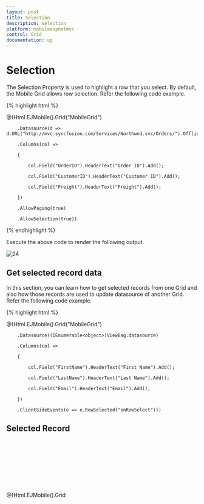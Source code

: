 ```yaml
---
layout: post
title: Selection
description: selection
platform: mobileaspnetmvc
control: Grid
documentation: ug
---
```


# Selection

The Selection Property is used to highlight a row that you select. By default, the Mobile Grid allows row selection. Refer the following code example.

{% highlight html %}

@(Html.EJMobile().Grid<object>("MobileGrid")

        .Datasource(d => d.URL("http://mvc.syncfusion.com/Services/Northwnd.svc/Orders/").Offline(true))

        .Columns(col =>

        {

            col.Field("OrderID").HeaderText("Order ID").Add();

            col.Field("CustomerID").HeaderText("Customer ID").Add();

            col.Field("Freight").HeaderText("Freight").Add();

        })

        .AllowPaging(true)

        .AllowSelection(true))


{% endhighlight %}


Execute the above code to render the following output.


![24](Selection_images/Selection_img1.png)



## Get selected record data

In this section, you can learn how to get selected records from one Grid and also how those records are used to update datasource of another Grid. Refer the following code example.

{% highlight html %}

@(Html.EJMobile().Grid<object>("MobileGrid")

        .Datasource((IEnumerable<object>)ViewBag.datasource)

        .Columns(col =>

        {

            col.Field("FirstName").HeaderText("First Name").Add();

            col.Field("LastName").HeaderText("Last Name").Add();

            col.Field("Email").HeaderText("Email").Add();

        })

        .ClientSideEvents(e => e.RowSelected("onRowSelect")))

<h2>Selected Record</h2>

@(Html.EJMobile().Grid<object>("NewGrid")

        .Datasource((IEnumerable<object>)ViewBag.datasource)

        .Columns(col =>

        {

            col.Field("FirstName").HeaderText("First Name").Add();

            col.Field("LastName").HeaderText("Last Name").Add();

            col.Field("Email").HeaderText("Email").Add();

        }))

{% endhighlight %}

{% highlight js %}



<script type="text/javascript">

    function onRowSelect(e) {

        $("#NewGrid").ejmGrid({ dataSource: [e.record] });

    }

</script>

{% endhighlight %}


{% highlight c# %}

namespace MVCSampleBrowser.Controllers.Grid

{

   public class GridController : Controller

    {

        public class Person

        {

            public string FirstName { get; set; }

            public string LastName { get; set; }

            public string Email { get; set; }

        }



        public ActionResult GridView()

        {

            List<Person> Persons = new List<Person>();

            Persons.Add(new Person() { FirstName = "John", LastName = "Beckett", Email = "john@syncfusion.com" });

            Persons.Add(new Person() { FirstName = "Ben", LastName = "Beckett", Email = "ben@syncfusion.com" });

            Persons.Add(new Person() { FirstName = "Andrew", LastName = "Beckett", Email = "andrew@syncfusion.com" });

            ViewBag.datasource = Persons;

            return View();

        }



    }

}

{% endhighlight %}

![25](Selection_images/Selection_img2.png)





